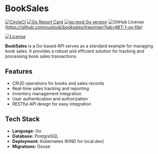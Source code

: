 # **BookSales**

[![CircleCI](https://dl.circleci.com/status-badge/img/gh/ousloob/booksales/tree/main.svg?style=svg)](https://dl.circleci.com/status-badge/redirect/gh/ousloob/booksales/tree/main)
[![Go Report Card](https://goreportcard.com/badge/github.com/ousloob/booksales)](https://goreportcard.com/report/github.com/ousloob/bookssales)
[![go.mod Go version](https://img.shields.io/github/go-mod/go-version/ousloob/booksales)](https://github.com/ousloob/booksales)
![GitHub License](https://img.shields.io/github/license/ousloob/booksales)(https://github.com/ousloob/booksales/tree/main?tab=MIT-1-ov-file)

[![License](https://img.shields.io/github/licence/ousloob/booksales)](https://github.com/ousloob/booksales/tree/main?tab=MIT-1-ov-file)

**BookSales** is a Go-based API serves as a standard example for managing book sales. It provides a robust and efficient solution for tracking and processing book sales transactions.

## **Features**
- CRUD operations for books and sales records
- Real-time sales tracking and reporting
- Inventory management integration
- User authentication and authorization
- RESTful API design for easy integration

## **Tech Stack**
- **Language:** Go  
- **Database:** PostgreSQL  
- **Deployment:** Kubernetes (KIND for local dev)  
- **Migrations:** Goose  